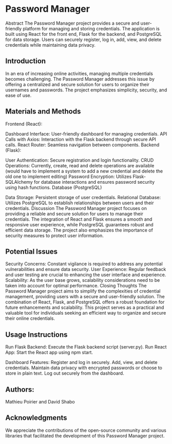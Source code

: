 # Password Manager
Abstract
The Password Manager project provides a secure and user-friendly platform for managing and storing credentials. The application is built using React for the front end, Flask for the backend, and PostgreSQL for data storage. Users can securely register, log in, add, view, and delete credentials while maintaining data privacy.

## Introduction
In an era of increasing online activities, managing multiple credentials becomes challenging. The Password Manager addresses this issue by offering a centralized and secure solution for users to organize their usernames and passwords. The project emphasizes simplicity, security, and ease of use.

## Materials and Methods
Frontend (React):

Dashboard Interface: User-friendly dashboard for managing credentials.
API Calls with Axios: Interaction with the Flask backend through secure API calls.
React Router: Seamless navigation between components.
Backend (Flask):

User Authentication: Secure registration and login functionality.
CRUD Operations: Currently, create, read and delete operations are available (would have to implement a system to add a new credential and delete the old one to implement editing)
Password Encryption: Utilizes Flask-SQLAlchemy for database interactions and ensures password security using hash functions.
Database (PostgreSQL)

Data Storage: Persistent storage of user credentials.
Relational Database: Utilizes PostgreSQL to establish relationships between users and their credentials.
Discussion
The Password Manager project focuses on providing a reliable and secure solution for users to manage their credentials. The integration of React and Flask ensures a smooth and responsive user experience, while PostgreSQL guarantees robust and efficient data storage. The project also emphasizes the importance of security measures to protect user information.

## Potential Issues
Security Concerns: Constant vigilance is required to address any potential vulnerabilities and ensure data security.
User Experience: Regular feedback and user testing are crucial to enhancing the user interface and experience.
Scalability: As the user base grows, scalability considerations need to be taken into account for optimal performance.
Closing Thoughts
The Password Manager project aims to simplify the complexities of credential management, providing users with a secure and user-friendly solution. The combination of React, Flask, and PostgreSQL offers a robust foundation for future enhancements and scalability. This project serves as a practical and valuable tool for individuals seeking an efficient way to organize and secure their online credentials.

## Usage Instructions
Run Flask Backend: Execute the Flask backend script (server.py).
Run React App: Start the React app using npm start.

Dashboard Features:
Register and log in securely.
Add, view, and delete credentials.
Maintain data privacy with encrypted passwords or choose to store in plain text.
Log out securely from the dashboard.

## Authors:
Mathieu Poirier and David Shabo 

## Acknowledgments
We appreciate the contributions of the open-source community and various libraries that facilitated the development of this Password Manager project.
